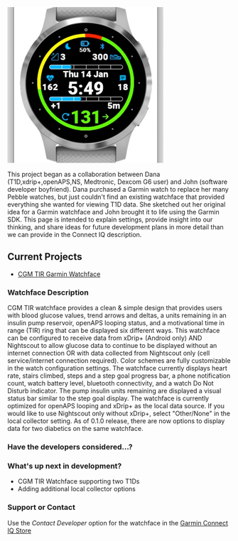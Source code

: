 

![CoverImage](images/CoverImage.png)

This project began as a collaboration between Dana (T1D,xdrip+,openAPS,NS, Medtronic, Dexcom G6 user) and John (software developer boyfriend).  Dana purchased a Garmin watch to replace her many Pebble watches, but just couldn't find an existing watchface that provided everything she wanted for viewing T1D data.  She sketched out her original idea for a Garmin watchface and John brought it to life using the Garmin SDK.  This page is intended to explain settings, provide insight into our thinking, and share ideas for future development plans in more detail than we can provide in the Connect IQ description.

## Current Projects

- [CGM TIR Garmin Watchface](https://apps.garmin.com/en-US/apps/38c13f6f-3f68-4a08-b58b-1e1089292a6f)

### Watchface Description

CGM TIR watchface provides a clean & simple design that provides users with blood glucose values, trend arrows and deltas, a units remaining in an insulin pump reservoir, openAPS looping status, and a motivational time in range (TIR) ring that can be displayed six different ways.  This watchface can be configured to receive data from xDrip+ (Android only) AND Nightscout to allow glucose data to continue to be displayed without an internet connection OR with data collected from Nightscout only (cell service/internet connection required). Color schemes are fully customizable in the watch configuration settings. The watchface currently displays heart rate, stairs climbed, steps and a step goal progress bar, a phone notification count, watch battery level, bluetooth connectivity, and a watch Do Not Disturb indicator. The pump insulin units remaining are displayed a visual status bar similar to the step goal display.  The watchface is currently optimized for openAPS looping and xDrip+ as the local data source.  If you would like to use Nightscout only without xDrip+, select "Other/None" in the local collector setting.  As of 0.1.0 release, there are now options to display data for two diabetics on the same watchface.  



### Have the developers considered...?

### What's up next in development?
- CGM TIR Watchface supporting two T1Ds
- Adding additional local collector options

### Support or Contact

Use the _Contact Developer_ option for the watchface in the [Garmin Connect IQ Store](https://apps.garmin.com/en-US/apps/38c13f6f-3f68-4a08-b58b-1e1089292a6f)

